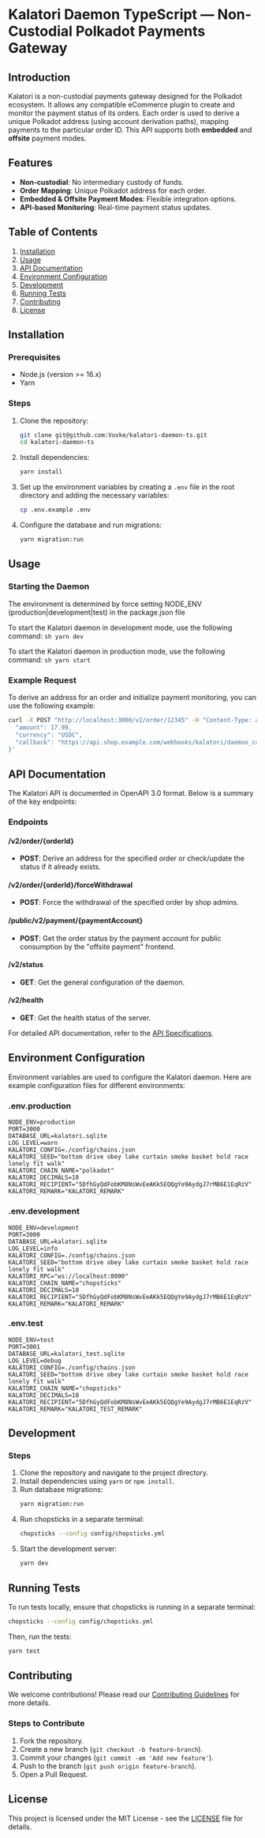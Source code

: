 # Kalatori Daemon TypeScript — Non-Custodial Polkadot Payments Gateway

## Introduction

Kalatori is a non-custodial payments gateway designed for the Polkadot ecosystem. It allows any compatible eCommerce plugin to create and monitor the payment status of its orders. Each order is used to derive a unique Polkadot address (using account derivation paths), mapping payments to the particular order ID. This API supports both **embedded** and **offsite** payment modes.

## Features

- **Non-custodial**: No intermediary custody of funds.
- **Order Mapping**: Unique Polkadot address for each order.
- **Embedded & Offsite Payment Modes**: Flexible integration options.
- **API-based Monitoring**: Real-time payment status updates.

## Table of Contents

1. [Installation](#installation)
2. [Usage](#usage)
3. [API Documentation](#api-documentation)
4. [Environment Configuration](#environment-configuration)
5. [Development](#development)
6. [Running Tests](#running-tests)
7. [Contributing](#contributing)
8. [License](#license)

## Installation

### Prerequisites

- Node.js (version >= 16.x)
- Yarn

### Steps

1. Clone the repository:
   ```sh
   git clone git@github.com:Vovke/kalatori-daemon-ts.git
   cd kalatori-daemon-ts
   ```

2. Install dependencies:
   ```sh
   yarn install
   ```

3. Set up the environment variables by creating a `.env` file in the root directory and adding the necessary variables:
   ```sh
   cp .env.example .env
   ```

4. Configure the database and run migrations:
   ```sh
   yarn migration:run
   ```

## Usage

### Starting the Daemon

The environment is determined by force setting NODE_ENV (production|development|test) in the package.json file

To start the Kalatori daemon in development mode, use the following command:
    ```sh
    yarn dev
    ```

To start the Kalatori daemon in production mode, use the following command:
    ```sh
    yarn start
    ```

### Example Request

To derive an address for an order and initialize payment monitoring, you can use the following example:

```sh
curl -X POST "http://localhost:3000/v2/order/12345" -H "Content-Type: application/json" -d '{
  "amount": 17.99,
  "currency": "USDC",
  "callback": "https://api.shop.example.com/webhooks/kalatori/daemon_callback?order=12345&hmac=055f479a461db45d02d6ec192de7f4a3"
}'
```

## API Documentation

The Kalatori API is documented in OpenAPI 3.0 format. Below is a summary of the key endpoints:

### Endpoints

#### /v2/order/{orderId}

- **POST**: Derive an address for the specified order or check/update the status if it already exists.

#### /v2/order/{orderId}/forceWithdrawal

- **POST**: Force the withdrawal of the specified order by shop admins.

#### /public/v2/payment/{paymentAccount}

- **POST**: Get the order status by the payment account for public consumption by the "offsite payment" frontend.

#### /v2/status

- **GET**: Get the general configuration of the daemon.

#### /v2/health

- **GET**: Get the health status of the server.

For detailed API documentation, refer to the [API Specifications](https://alzymologist.github.io/kalatori-api/).

## Environment Configuration

Environment variables are used to configure the Kalatori daemon. Here are example configuration files for different environments:

### .env.production

```
NODE_ENV=production
PORT=3000
DATABASE_URL=kalatori.sqlite
LOG_LEVEL=warn
KALATORI_CONFIG=./config/chains.json
KALATORI_SEED="bottom drive obey lake curtain smoke basket hold race lonely fit walk"
KALATORI_CHAIN_NAME="polkadot"
KALATORI_DECIMALS=10
KALATORI_RECIPIENT="5DfhGyQdFobKM8NsWvEeAKk5EQQgYe9AydgJ7rMB6E1EqRzV"
KALATORI_REMARK="KALATORI_REMARK"
```

### .env.development

```
NODE_ENV=development
PORT=3000
DATABASE_URL=kalatori.sqlite
LOG_LEVEL=info
KALATORI_CONFIG=./config/chains.json
KALATORI_SEED="bottom drive obey lake curtain smoke basket hold race lonely fit walk"
KALATORI_RPC="ws://localhost:8000"
KALATORI_CHAIN_NAME="chopsticks"
KALATORI_DECIMALS=10
KALATORI_RECIPIENT="5DfhGyQdFobKM8NsWvEeAKk5EQQgYe9AydgJ7rMB6E1EqRzV"
KALATORI_REMARK="KALATORI_REMARK"
```

### .env.test

```
NODE_ENV=test
PORT=3001
DATABASE_URL=kalatori_test.sqlite
LOG_LEVEL=debug
KALATORI_CONFIG=./config/chains.json
KALATORI_SEED="bottom drive obey lake curtain smoke basket hold race lonely fit walk"
KALATORI_CHAIN_NAME="chopsticks"
KALATORI_DECIMALS=10
KALATORI_RECIPIENT="5DfhGyQdFobKM8NsWvEeAKk5EQQgYe9AydgJ7rMB6E1EqRzV"
KALATORI_REMARK="KALATORI_TEST_REMARK"
```

## Development

### Steps

1. Clone the repository and navigate to the project directory.
2. Install dependencies using `yarn` or `npm install`.
3. Run database migrations:
   ```sh
   yarn migration:run
   ```
4. Run chopsticks in a separate terminal:
    ```sh
    chopsticks --config config/chopsticks.yml 
    ```
5. Start the development server:
   ```sh
   yarn dev
   ```

## Running Tests

To run tests locally, ensure that chopsticks is running in a separate terminal:
```sh
chopsticks --config config/chopsticks.yml
```

Then, run the tests:
```sh
yarn test
```

## Contributing

We welcome contributions! Please read our [Contributing Guidelines](CONTRIBUTING.md) for more details.

### Steps to Contribute

1. Fork the repository.
2. Create a new branch (`git checkout -b feature-branch`).
3. Commit your changes (`git commit -am 'Add new feature'`).
4. Push to the branch (`git push origin feature-branch`).
5. Open a Pull Request.

## License

This project is licensed under the MIT License - see the [LICENSE](LICENSE.md) file for details.

